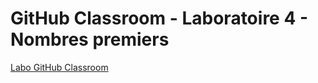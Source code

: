 # GitHub Classroom - Laboratoire 4 - Nombres premiers
[Labo GitHub Classroom](https://classroom.github.com/a/uc_f2srw)
